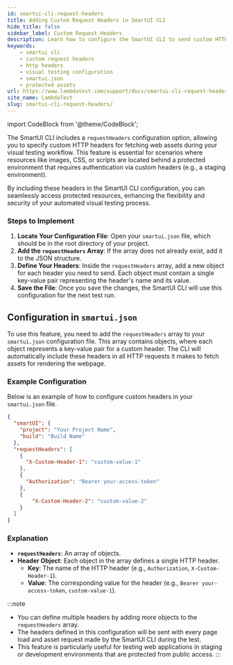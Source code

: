 ```yaml
---
id: smartui-cli-request-headers
title: Adding Custom Request Headers in SmartUI CLI
hide_title: false
sidebar_label: Custom Request Headers
description: Learn how to configure the SmartUI CLI to send custom HTTP headers for fetching protected assets during visual regression testing.
keywords:
    - smartui cli
    - custom request headers
    - http headers
    - visual testing configuration
    - smartui.json
    - protected assets
url: https://www.lambdatest.com/support/docs/smartui-cli-request-headers/
site_name: LambdaTest
slug: smartui-cli-request-headers/
---
```


import CodeBlock from '@theme/CodeBlock';

<script type="application/ld+json"
      dangerouslySetInnerHTML={{ __html: JSON.stringify({
       "@context": "https://schema.org",
       "@type": "BreadcrumbList",
       "itemListElement": [{
         "@type": "ListItem",
         "position": 1,
         "name": "LambdaTest",
         "item": "https://www.lambdatest.com"
       },{
         "@type": "ListItem",
         "position": 2,
         "name": "Support",
         "item": "https://www.lambdatest.com/support/docs/"
       },{
         "@type": "ListItem",
         "position": 3,
         "name": "Custom Request Headers in SmartUI CLI",
         "item": "https://www.lambdatest.com/support/docs/smartui-cli-request-headers/"
       }]
     })
   }}
></script>

The SmartUI CLI includes a `requestHeaders` configuration option, allowing you to specify custom HTTP headers for fetching web assets during your visual testing workflow. This feature is essential for scenarios where resources like images, CSS, or scripts are located behind a protected environment that requires authentication via custom headers (e.g., a staging environment).

By including these headers in the SmartUI CLI configuration, you can seamlessly access protected resources, enhancing the flexibility and security of your automated visual testing process.

### Steps to Implement

1.  **Locate Your Configuration File**: Open your `smartui.json` file, which should be in the root directory of your project.
2.  **Add the `requestHeaders` Array**: If the array does not already exist, add it to the JSON structure.
3.  **Define Your Headers**: Inside the `requestHeaders` array, add a new object for each header you need to send. Each object must contain a single key-value pair representing the header's name and its value.
4.  **Save the File**: Once you save the changes, the SmartUI CLI will use this configuration for the next test run.


## Configuration in `smartui.json`

To use this feature, you need to add the `requestHeaders` array to your `smartui.json` configuration file. This array contains objects, where each object represents a key-value pair for a custom header. The CLI will automatically include these headers in all HTTP requests it makes to fetch assets for rendering the webpage.

### Example Configuration

Below is an example of how to configure custom headers in your `smartui.json` file.

```json title="smartui.json"
{
  "smartUI": {
    "project": "Your Project Name",
    "build": "Build Name"
  },
  "requestHeaders": [
    {
      "X-Custom-Header-1": "custom-value-1"
    },
    {
      "Authorization": "Bearer your-access-token"
    },
    {
        "X-Custom-Header-2": "custom-value-2"
    }
  ]
}
````

### Explanation

  * **`requestHeaders`**: An array of objects.
  * **Header Object**: Each object in the array defines a single HTTP header.
      * **Key**: The name of the HTTP header (e.g., `Authorization`, `X-Custom-Header-1`).
      * **Value**: The corresponding value for the header (e.g., `Bearer your-access-token`, `custom-value-1`).


:::note

  * You can define multiple headers by adding more objects to the `requestHeaders` array.
  * The headers defined in this configuration will be sent with every page load and asset request made by the SmartUI CLI during the test.
  * This feature is particularly useful for testing web applications in staging or development environments that are protected from public access.
:::
